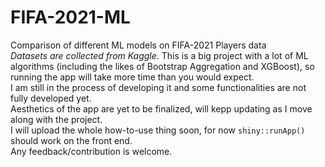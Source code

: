 # FIFA-2021-ML
Comparison of different ML models on FIFA-2021 Players data <br>
*Datasets are collected from Kaggle.*
This is a big project with a lot of ML algorithms (including the likes of Bootstrap Aggregation and XGBoost), so running the app will take more time than you would expect. <br>
I am still in the process of developing it and some functionalities are not fully developed yet. <br>
Aesthetics of the app are yet to be finalized, will kepp updating as I move along with the project. <br>
I will upload the whole how-to-use thing soon, for now `shiny::runApp()` should work on the front end. <br>
Any feedback/contribution is welcome.
